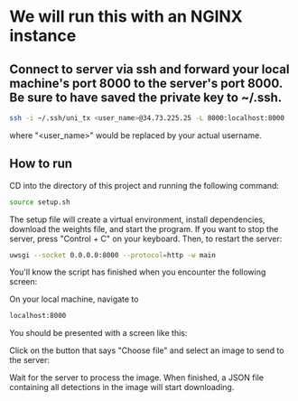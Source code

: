 # We will run this with an NGINX instance

## Connect to server via ssh and forward your local machine's port 8000 to the server's port 8000. Be sure to have saved the private key to ~/.ssh. 

```bash
ssh -i ~/.ssh/uni_tx <user_name>@34.73.225.25 -L 8000:localhost:8000
```
where "<user_name>" would be replaced by your actual username. 

## How to run

CD into the directory of this project and running the following command: 

```bash
source setup.sh
```

The setup file will create a virtual environment, install dependencies, download the weights file, and start the program. If you want to stop the server, press "Control + C" on your keyboard. Then, to restart the server:

```bash
uwsgi --socket 0.0.0.0:8000 --protocol=http -w main
```
You'll know the script has finished when you encounter the following screen:

On your local machine, navigate to 

```bash
localhost:8000
```
You should be presented with a screen like this:

Click on the button that says "Choose file" and select an image to send to the server:

Wait for the server to process the image. When finished, a JSON file containing all detections in the image will start downloading. 
